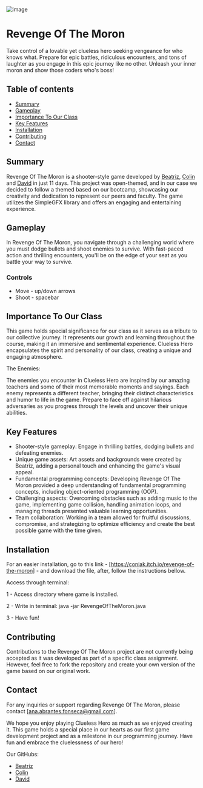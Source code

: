 ![image](https://github.com/imbibs/revenge-of-the-moron/assets/119486067/93320539-d6a9-45db-8874-4361d363c7de)

# Revenge Of The Moron
Take control of a lovable yet clueless hero seeking vengeance for who knows what. Prepare for epic battles, ridiculous encounters, and tons of laughter as you engage in this epic journey like no other. Unleash your inner moron and show those coders who's boss!

## Table of contents
* [Summary](#summary)
* [Gameplay](#gameplay)
* [Importance To Our Class](#importancetoourclass)
* [Key Features](#keyfeatures)
* [Installation](#installation)
* [Contributing](#contributing)
* [Contact](#contact)


## Summary

Revenge Of The Moron is a shooter-style game developed by [Beatriz](https://github.com/imbibs), [Colin](https://github.com/TheConiak) and [David](https://github.com/DavidNPBC) in just 11 days. This project was open-themed, and in our case we decided to follow a themed based on our bootcamp, showcasing our creativity and dedication to represent our peers and faculty. The game utilizes the SimpleGFX library and offers an engaging and entertaining experience.

## Gameplay

In Revenge Of The Moron, you navigate through a challenging world where you must dodge bullets and shoot enemies to survive. With fast-paced action and thrilling encounters, you'll be on the edge of your seat as you battle your way to survive.

### Controls
- Move - up/down arrows
- Shoot - spacebar

## Importance To Our Class <a name="importancetoourclass"></a>

This game holds special significance for our class as it serves as a tribute to our collective journey. It represents our growth and learning throughout the course, making it an immersive and sentimental experience. Clueless Hero encapsulates the spirit and personality of our class, creating a unique and engaging atmosphere.

The Enemies:

The enemies you encounter in Clueless Hero are inspired by our amazing teachers and some of their most memorable moments and sayings. Each enemy represents a different teacher, bringing their distinct characteristics and humor to life in the game. Prepare to face off against hilarious adversaries as you progress through the levels and uncover their unique abilities.

## Key Features <a name="keyfeatures"></a>

- Shooter-style gameplay: Engage in thrilling battles, dodging bullets and defeating enemies.
- Unique game assets: Art assets and backgrounds were created by Beatriz, adding a personal touch and enhancing the game's visual appeal.
- Fundamental programming concepts: Developing Revenge Of The Moron provided a deep understanding of fundamental programming concepts, including object-oriented programming (OOP).
- Challenging aspects: Overcoming obstacles such as adding music to the game, implementing game collision, handling animation loops, and managing threads presented valuable learning opportunities.
- Team collaboration: Working in a team allowed for fruitful discussions, compromise, and strategizing to optimize efficiency and create the best possible game with the time given.

## Installation

For an easier installation, go to this link - [https://coniak.itch.io/revenge-of-the-moron] - and download the file, after, follow the instructions bellow.

Access through terminal:

1 - Access directory where game is installed.

2 - Write in terminal: java -jar RevengeOfTheMoron.java

3 - Have fun!

## Contributing

Contributions to the Revenge Of The Moron project are not currently being accepted as it was developed as part of a specific class assignment. However, feel free to fork the repository and create your own version of the game based on our original work.

## Contact

For any inquiries or support regarding Revenge Of The Moron, please contact [ana.abrantes.fonseca@gmail.com].

We hope you enjoy playing Clueless Hero as much as we enjoyed creating it. This game holds a special place in our hearts as our first game development project and as a milestone in our programming journey. Have fun and embrace the cluelessness of our hero!

Our GitHubs:
- [Beatriz](https://github.com/imbibs)
- [Colin](https://github.com/TheConiak)
- [David](https://github.com/DavidNPBC)

